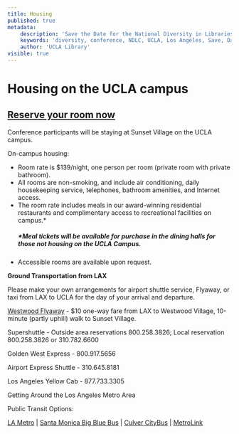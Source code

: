```yaml
---
title: Housing
published: true
metadata:
    description: 'Save the Date for the National Diversity in Libraries Conference (NDLC) 2016 UCLA, Los Angeles, California where library staff discuss issues relating to diversity.'
    keywords: 'diversity, conference, NDLC, UCLA, Los Angeles, Save, Date, national, 2016, what is diversity, diversity committee, housing, cost, venue, rates'
    author: 'UCLA Library'
visible: true
---
```


# Housing on the UCLA campus
## <a href="https://uclarh.webhotel.microsdc.us/bp/search_rooms.jsp?groupCode=LIB6A&checkinYear=2016&checkinDay=9&checkinMonth=8&numberOfNights=4&numberOfRooms=1&numberOfAdults=1" target="_blank">Reserve your room now</a>

Conference participants will be staying at Sunset Village on the UCLA campus.

On-campus housing:
+ Room rate is $139/night, one person per room (private room with private bathroom). 
+ All rooms are non-smoking, and include air conditioning, daily housekeeping service, telephones, bathroom 
 amenities, and Internet access.
+ The room rate includes meals in our award-winning residential restaurants and complimentary access to recreational
  facilities on campus.*
    ##### *Meal tickets will be available for purchase in the dining halls for those not housing on the UCLA Campus.
+ Accessible rooms are available upon request.

<strong>Ground Transportation from LAX</strong><br /> 
<p>Please make your own arrangements for airport shuttle service, Flyaway, or taxi from LAX to UCLA for the day of your
 arrival and departure.</p>
<p><a href="http://www.lawa.org/welcome_lax.aspx?id=4698" target="_blank">Westwood Flyaway</a>&nbsp;- $10 one-way fare 
from LAX to Westwood Village, 10-minute (partly uphill) walk to Sunset Village.</p>
<p>Supershuttle&nbsp;- Outside area reservations 800.258.3826; Local reservation 800.258.3826 or 310.782.6600</p>
<p>Golden West Express&nbsp;- 800.917.5656</p> 
<p>Airport Express Shuttle&nbsp;- 310.645.8181</p> 
<p>Los Angeles Yellow Cab - 877.733.3305</p>
<p>Getting Around the Los Angeles Metro Area</p>
<p>Public Transit Options:</p>
<p><a href="https://www.metro.net/" target="_blank">LA Metro</a> | <a href="https://www.bigbluebus.com/" target="_blank">Santa Monica Big Blue Bus</a> | <a href="http://www.culvercity.org/enjoy/culver-city-bus" target="_blank">Culver CityBus</a> | <a href="http://www.metrolinktrains.com/" target="_blank">MetroLink</a></p>

